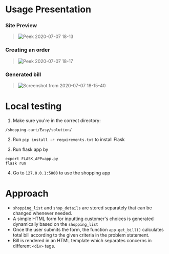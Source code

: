 # Usage Presentation

<!-- Screenshots here -->

### Site Preview

> ![Peek 2020-07-07 18-13](https://user-images.githubusercontent.com/39518771/86783492-00cbf400-c07e-11ea-8ebe-435c317577ee.gif)

### Creating an order

> ![Peek 2020-07-07 18-17](https://user-images.githubusercontent.com/39518771/86783636-353fb000-c07e-11ea-85c5-1de96e65955b.gif)

### Generated bill

> ![Screenshot from 2020-07-07 18-15-40](https://user-images.githubusercontent.com/39518771/86783480-fc9fd680-c07d-11ea-8e8d-3362e3d4b11a.png)

# Local testing

1. Make sure you're in the correct directory:

```
/shopping-cart/Easy/solution/
```

2. Run `pip install -r requirements.txt` to install Flask

3. Run flask app by

```
export FLASK_APP=app.py
flask run
```

4. Go to `127.0.0.1:5000` to use the shopping app

# Approach

- `shopping_list` and `shop_details` are stored separately that can be changed whenever needed.
- A simple HTML form for inputting customer's choices is generated dynamically based on the `shopping_list`
- Once the user submits the form, the function `app.get_bill()` calculates total bill according to the given criteria in the problem statement.
- Bill is rendered in an HTML template which separates concerns in different `<div>` tags.

